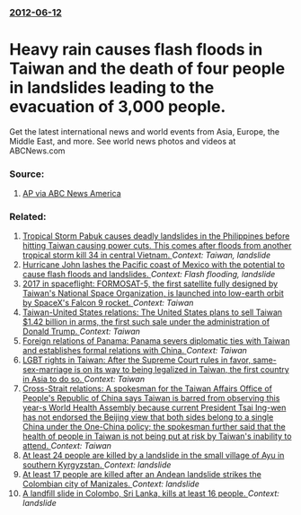 ### [2012-06-12](/news/2012/06/12/index.md)

# Heavy rain causes flash floods in Taiwan and the death of four people in landslides leading to the evacuation of 3,000 people. 

Get the latest international news and world events from Asia, Europe, the Middle East, and more. See world news photos and videos at ABCNews.com


### Source:

1. [AP via ABC News America](http://abcnews.go.com/International/wireStory/3000-evacuated-flash-floods-taiwan-16546019)

### Related:

1. [ Tropical Storm Pabuk causes deadly landslides in the Philippines before hitting Taiwan causing power cuts. This comes after floods from another tropical storm kill 34 in central Vietnam. ](/news/2007/08/8/tropical-storm-pabuk-causes-deadly-landslides-in-the-philippines-before-hitting-taiwan-causing-power-cuts-this-comes-after-floods-from-ano.md) _Context: Taiwan, landslide_
2. [ Hurricane John lashes the Pacific coast of Mexico with the potential to cause flash floods and landslides. ](/news/2006/08/30/hurricane-john-lashes-the-pacific-coast-of-mexico-with-the-potential-to-cause-flash-floods-and-landslides.md) _Context: Flash flooding, landslide_
3. [2017 in spaceflight: FORMOSAT-5, the first satellite fully designed by Taiwan's National Space Organization, is launched into low-earth orbit by SpaceX's Falcon 9 rocket. ](/news/2017/08/25/2017-in-spaceflight-formosat-5-the-first-satellite-fully-designed-by-taiwan-s-national-space-organization-is-launched-into-low-earth-orbi.md) _Context: Taiwan_
4. [Taiwan-United States relations: The United States plans to sell Taiwan $1.42 billion in arms, the first such sale under the administration of Donald Trump. ](/news/2017/06/29/taiwan-united-states-relations-the-united-states-plans-to-sell-taiwan-1-42-billion-in-arms-the-first-such-sale-under-the-administration.md) _Context: Taiwan_
5. [Foreign relations of Panama: Panama severs diplomatic ties with Taiwan and establishes formal relations with China. ](/news/2017/06/12/foreign-relations-of-panama-panama-severs-diplomatic-ties-with-taiwan-and-establishes-formal-relations-with-china.md) _Context: Taiwan_
6. [LGBT rights in Taiwan: After the Supreme Court rules in favor, same-sex-marriage is on its way to being legalized in Taiwan, the first country in Asia to do so. ](/news/2017/05/24/lgbt-rights-in-taiwan-after-the-supreme-court-rules-in-favor-same-sex-marriage-is-on-its-way-to-being-legalized-in-taiwan-the-first-count.md) _Context: Taiwan_
7. [Cross-Strait relations: A spokesman for the Taiwan Affairs Office of People's Republic of China says Taiwan is barred from observing this year-s World Health Assembly because current President Tsai Ing-wen has not endorsed the Beijing view that both sides belong to a single China under the One-China policy; the spokesman further said that the health of people in Taiwan is not being put at risk by Taiwan's inability to attend. ](/news/2017/05/10/cross-strait-relations-a-spokesman-for-the-taiwan-affairs-office-of-people-s-republic-of-china-says-taiwan-is-barred-from-observing-this-ye.md) _Context: Taiwan_
8. [At least 24 people are killed by a landslide in the small village of Ayu in southern Kyrgyzstan. ](/news/2017/04/29/at-least-24-people-are-killed-by-a-landslide-in-the-small-village-of-ayu-in-southern-kyrgyzstan.md) _Context: landslide_
9. [At least 17 people are killed after an Andean landslide strikes the Colombian city of Manizales. ](/news/2017/04/19/at-least-17-people-are-killed-after-an-andean-landslide-strikes-the-colombian-city-of-manizales.md) _Context: landslide_
10. [A landfill slide in Colombo, Sri Lanka, kills at least 16 people. ](/news/2017/04/14/a-landfill-slide-in-colombo-sri-lanka-kills-at-least-16-people.md) _Context: landslide_
